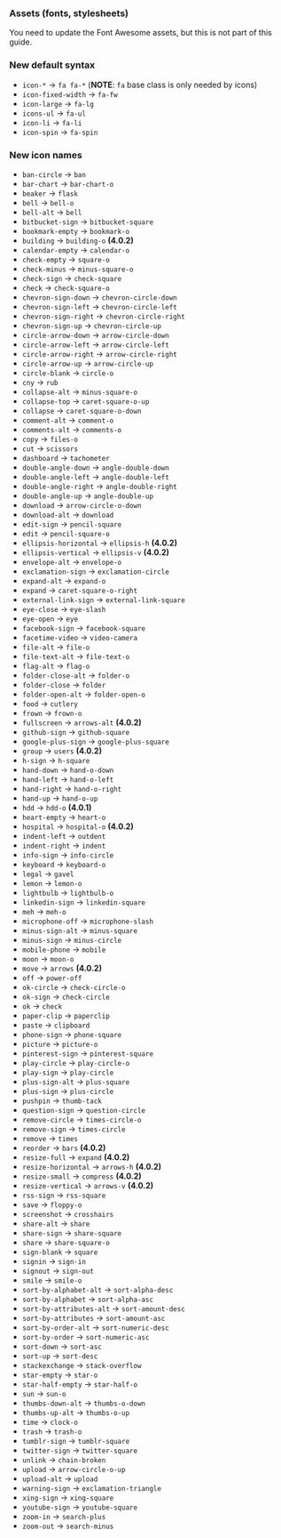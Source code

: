### Assets (fonts, stylesheets)

You need to update the Font Awesome assets, but this is not part of this guide.

### New default syntax
* `icon-*` -> `fa fa-*` (**NOTE**: `fa` base class is only needed by icons)
* `icon-fixed-width` -> `fa-fw`
* `icon-large` -> `fa-lg`
* `icons-ul` -> `fa-ul`
* `icon-li` -> `fa-li`
* `icon-spin` -> `fa-spin`


### New icon names
* `ban-circle` -> `ban`
* `bar-chart` -> `bar-chart-o`
* `beaker` -> `flask`
* `bell` -> `bell-o`
* `bell-alt` -> `bell`
* `bitbucket-sign` -> `bitbucket-square`
* `bookmark-empty` -> `bookmark-o`
* `building` -> `building-o` **(4.0.2)**
* `calendar-empty` -> `calendar-o`
* `check-empty` -> `square-o`
* `check-minus` -> `minus-square-o`
* `check-sign` -> `check-square`
* `check` -> `check-square-o`
* `chevron-sign-down` -> `chevron-circle-down`
* `chevron-sign-left` -> `chevron-circle-left`
* `chevron-sign-right` -> `chevron-circle-right`
* `chevron-sign-up` -> `chevron-circle-up`
* `circle-arrow-down` -> `arrow-circle-down`
* `circle-arrow-left` -> `arrow-circle-left`
* `circle-arrow-right` -> `arrow-circle-right`
* `circle-arrow-up` -> `arrow-circle-up`
* `circle-blank` -> `circle-o`
* `cny` -> `rub`
* `collapse-alt` -> `minus-square-o`
* `collapse-top` -> `caret-square-o-up`
* `collapse` -> `caret-square-o-down`
* `comment-alt` -> `comment-o`
* `comments-alt` -> `comments-o`
* `copy` -> `files-o`
* `cut` -> `scissors`
* `dashboard` -> `tachometer`
* `double-angle-down` -> `angle-double-down`
* `double-angle-left` -> `angle-double-left`
* `double-angle-right` -> `angle-double-right`
* `double-angle-up` -> `angle-double-up`
* `download` -> `arrow-circle-o-down`
* `download-alt` -> `download`
* `edit-sign` -> `pencil-square`
* `edit` -> `pencil-square-o`
* `ellipsis-horizontal` -> `ellipsis-h` **(4.0.2)**
* `ellipsis-vertical` -> `ellipsis-v` **(4.0.2)**
* `envelope-alt` -> `envelope-o`
* `exclamation-sign` -> `exclamation-circle`
* `expand-alt` -> `expand-o`
* `expand` -> `caret-square-o-right`
* `external-link-sign` -> `external-link-square`
* `eye-close` -> `eye-slash`
* `eye-open` -> `eye`
* `facebook-sign` -> `facebook-square`
* `facetime-video` -> `video-camera`
* `file-alt` -> `file-o`
* `file-text-alt` -> `file-text-o`
* `flag-alt` -> `flag-o`
* `folder-close-alt` -> `folder-o`
* `folder-close` -> `folder`
* `folder-open-alt` -> `folder-open-o`
* `food` -> `cutlery`
* `frown` -> `frown-o`
* `fullscreen` -> `arrows-alt` **(4.0.2)**
* `github-sign` -> `github-square`
* `google-plus-sign` -> `google-plus-square`
* `group` -> `users` **(4.0.2)**
* `h-sign` -> `h-square`
* `hand-down` -> `hand-o-down`
* `hand-left` -> `hand-o-left`
* `hand-right` -> `hand-o-right`
* `hand-up` -> `hand-o-up`
* `hdd` -> `hdd-o` **(4.0.1)**
* `heart-empty` -> `heart-o`
* `hospital` -> `hospital-o` **(4.0.2)**
* `indent-left` -> `outdent`
* `indent-right` -> `indent`
* `info-sign` -> `info-circle`
* `keyboard` -> `keyboard-o`
* `legal` -> `gavel`
* `lemon` -> `lemon-o`
* `lightbulb` -> `lightbulb-o`
* `linkedin-sign` -> `linkedin-square`
* `meh` -> `meh-o`
* `microphone-off` -> `microphone-slash`
* `minus-sign-alt` -> `minus-square`
* `minus-sign` -> `minus-circle`
* `mobile-phone` -> `mobile`
* `moon` -> `moon-o`
* `move` -> `arrows` **(4.0.2)**
* `off` -> `power-off`
* `ok-circle` -> `check-circle-o`
* `ok-sign` -> `check-circle`
* `ok` -> `check`
* `paper-clip` -> `paperclip`
* `paste` -> `clipboard`
* `phone-sign` -> `phone-square`
* `picture` -> `picture-o`
* `pinterest-sign` -> `pinterest-square`
* `play-circle` -> `play-circle-o`
* `play-sign` -> `play-circle`
* `plus-sign-alt` -> `plus-square`
* `plus-sign` -> `plus-circle`
* `pushpin` -> `thumb-tack`
* `question-sign` -> `question-circle`
* `remove-circle` -> `times-circle-o`
* `remove-sign` -> `times-circle`
* `remove` -> `times`
* `reorder` -> `bars` **(4.0.2)**
* `resize-full` -> `expand` **(4.0.2)**
* `resize-horizontal` -> `arrows-h` **(4.0.2)**
* `resize-small` -> `compress` **(4.0.2)**
* `resize-vertical` -> `arrows-v` **(4.0.2)**
* `rss-sign` -> `rss-square`
* `save` -> `floppy-o`
* `screenshot` -> `crosshairs`
* `share-alt` -> `share`
* `share-sign` -> `share-square`
* `share` -> `share-square-o`
* `sign-blank` -> `square`
* `signin` -> `sign-in`
* `signout` -> `sign-out`
* `smile` -> `smile-o`
* `sort-by-alphabet-alt` -> `sort-alpha-desc`
* `sort-by-alphabet` -> `sort-alpha-asc`
* `sort-by-attributes-alt` -> `sort-amount-desc`
* `sort-by-attributes` -> `sort-amount-asc`
* `sort-by-order-alt` -> `sort-numeric-desc`
* `sort-by-order` -> `sort-numeric-asc`
* `sort-down` -> `sort-asc`
* `sort-up` -> `sort-desc`
* `stackexchange` -> `stack-overflow`
* `star-empty` -> `star-o`
* `star-half-empty` -> `star-half-o`
* `sun` -> `sun-o`
* `thumbs-down-alt` -> `thumbs-o-down`
* `thumbs-up-alt` -> `thumbs-o-up`
* `time` -> `clock-o`
* `trash` -> `trash-o`
* `tumblr-sign` -> `tumblr-square`
* `twitter-sign` -> `twitter-square`
* `unlink` -> `chain-broken`
* `upload` -> `arrow-circle-o-up`
* `upload-alt` -> `upload`
* `warning-sign` -> `exclamation-triangle`
* `xing-sign` -> `xing-square`
* `youtube-sign` -> `youtube-square`
* `zoom-in` -> `search-plus`
* `zoom-out` -> `search-minus` 
